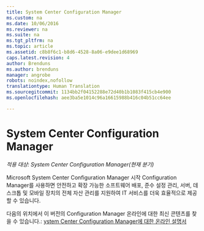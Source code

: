 ```yaml
---
title: System Center Configuration Manager
ms.custom: na
ms.date: 10/06/2016
ms.reviewer: na
ms.suite: na
ms.tgt_pltfrm: na
ms.topic: article
ms.assetid: c8b8f6c1-b8d6-4528-8a06-e9dee1d68969
caps.latest.revision: 4
author: Brenduns
ms.author: brenduns
manager: angrobe
robots: noindex,nofollow
translationtype: Human Translation
ms.sourcegitcommit: 1134bb2f04152288e72d40b1b1083f415cb4e900
ms.openlocfilehash: aee3ba5e1014c96a16615988b416c04b51cc64ee

---
```

# <a name="system-center-configuration-manager"></a>System Center Configuration Manager

*적용 대상: System Center Configuration Manager(현재 분기)*

Microsoft System Center Configuration Manager 시작 Configuration Manager를 사용하면 안전하고 확장 가능한 소프트웨어 배포, 준수 설정 관리, 서버, 데스크톱 및 모바일 장치의 전체 자산 관리를 지원하여 IT 서비스를 더욱 효율적으로 제공할 수 있습니다.  
  
 다음의 위치에서 이 버전의 Configuration Manager 온라인에 대한 최신 콘텐츠를 찾을 수 있습니다.: [ystem Center Configuration Manager에 대한 온라인 설명서](https://go.microsoft.com/fwlink/?LinkID=533344)




<!--HONumber=Nov16_HO1-->



